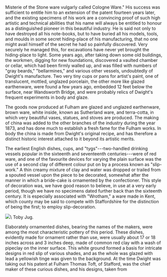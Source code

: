 Misterie of the Stone ware vulgarly called
Cologne Ware." His success was sufficient
to entitle him to an extension of the patent
fourteen years later, and the existing specimens
of his work are a convincing proof of
such high artistic and technical abilities that
his name will always be entitled to honour
as a distinguished pioneer in this beautiful
industry. He is said not only to have destroyed
all his note-books, but to have
buried all his models, tools, and moulds
in some secret hiding-place of his manufacturing,
that no one might avail himself of
the secret he had so painfully discovered.
Very securely he managed this, for excavations
have never yet brought the hiding-place
to light. Some years ago, after taking
down some old buildings, the workmen,
digging for new foundations, discovered a
vaulted chamber or cellar, which had been
firmly walled up, and was filled with
numbers of "gray beards," "bellarmines,"
and various other vessels, undoubtedly of
Dwight's manufacture. Two very tiny cups
or pans for artist's paint, one of translucent,
mottled, unglazed porcelain, the other more
like glazed earthenware, were found a few
years ago, embedded 12 feet below the surface,
near Wandsworth Bridge, and were
probably relics of Dwight's frequent experiments
in body and glaze.

The goods now produced at Fulham are
glazed and unglazed earthenware, brown
ware, white inside, known as Sutherland
ware, and terra-cotta, in which very beautiful
vases, statues, and stoves are produced.
The making of china was added to the
other branches of the industry during the
year 1873, and has done much to establish
a fresh fame for the Fulham works. In
body the china is made from Dwight's
original recipe, and has therefore a distinct
historic interest attached to it beyond its
artistic merits.

The earliest English dishes, cups, and
"tygs"---two-handled drinking vessels
popular in the sixteenth and seventeenth
centuries---were of red ware, and one of the
favourite devices for varying the plain surface
was the use of a second clay of different
colour put on by a process known as "slip-work."
A thin creamy mixture of clay and
water was dropped or trailed from a spouted
vessel upon the piece to be decorated, somewhat
after the manner in which a bride-cake
is ornamented by the confectioner. This
style of decoration was, we have good reason
to believe, in use at a very early period,
though we have no specimens dated further
back than the sixteenth century. It is
especially associated with "Wrotham," a
ware made in Kent, which county may be
said to compete with Staffordshire for the
distinction of being the first; to employ slip-decoration.

![](http://placehold.it/350x150)\\
Toby Jug.

Elaborately ornamented dishes, bearing
the names of the makers, were among the
most characteristic pottery of this period.
These dishes, evidently made for ornament
rather than use, were usually about 17 or
18 inches across and 3 inches deep, made
of common red clay with a wash of pipeclay
on the inner surface. This white ground
formed a basis for intricate designs in red
slip of various shades, and as the whole was
glazed with lead a yellowish tinge was given
to the background. At the time Dwight
was taking out his patent at Fulham Thomas
Toft, of Stafford, was the chief maker of these
curious dishes, and his designs, taken from